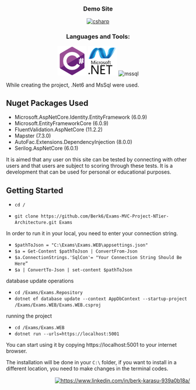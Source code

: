 <h3 align="middle">Demo Site</h3>
<p align="Middle"> <a href="https://exambk.somee.com" target="blank" rel="noreferrer"> <img src="https://exambk.somee.com/images/logoExamBK.png" alt="csharp" width="200" height="100"/> </a>
 
<h3 align="middle">Languages and Tools:</h3>
<p align="Middle">  <img src="https://raw.githubusercontent.com/devicons/devicon/master/icons/csharp/csharp-original.svg" alt="csharp" width="80" height="80"/>   <img src="https://raw.githubusercontent.com/devicons/devicon/master/icons/dot-net/dot-net-original-wordmark.svg" alt="dotnet" width="80" height="80"/>  <img src="https://www.svgrepo.com/show/303229/microsoft-sql-server-logo.svg" alt="mssql" width="80" height="80"/> </p>

While creating the project, .Net6 and MsSql were used.
## Nuget Packages Used
- Microsoft.AspNetCore.Identity.EntityFramework (6.0.9)
- Microsoft.EntityFrameworkCore (6.0.9)
- FluentValidation.AspNetCore (11.2.2)
- Mapster (7.3.0)
- AutoFac.Extensions.DependencyInjection (8.0.0)
- Serilog.AspNetCore (6.0.1)

It is aimed that any user on this site can be tested by connecting with other users and that users are subject to scoring through these tests. It is a development that can be used for personal or educational purposes.

## Getting Started

- `cd /`

- `git clone https://github.com/Berk6/Exams-MVC-Project-NTier-Architecture.git Exams`

In order to run it in your local, you need to enter your connection string.

- `$pathToJson = "C:\Exams\Exams.WEB\appsettings.json"` 
- `$a = Get-Content $pathToJson | ConvertFrom-Json` 
- `$a.ConnectionStrings.'SqlCon'= "Your Connection String Should Be Here”` 
- `$a | ConvertTo-Json | set-content $pathToJson`

database update operations
- `cd /Exams/Exams.Repository`
- `dotnet ef database update --context AppDbContext --startup-project /Exams/Exams.WEB/Exams.WEB.csproj`

running the project
- `cd /Exams/Exams.WEB`
- `dotnet run --urls=https://localhost:5001 `

You can start using it by copying https://localhost:5001 to your internet browser.

The installation will be done in your `C:\` folder, if you want to install in a different location, you need to make changes in the terminal codes.

<p align="right">
<a href="www.linkedin.com/in/berk-karasu-939a0b18a/" target="blank"><img align="center" src="https://raw.githubusercontent.com/rahuldkjain/github-profile-readme-generator/master/src/images/icons/Social/linked-in-alt.svg" alt="https://www.linkedin.com/in/berk-karasu-939a0b18a/" height="60" width="80" /></a>
</p>
